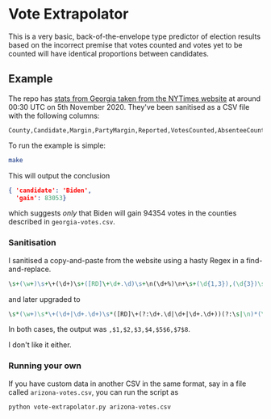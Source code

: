 # Vote Extrapolator

This is a very basic, back-of-the-envelope type predictor of election results
based on the incorrect premise that votes counted and votes yet to be counted will
have identical proportions between candidates.

## Example

The repo has [stats from Georgia taken from the NYTimes website](https://www.nytimes.com/interactive/2020/11/03/us/elections/results-georgia.html)
at around 00:30 UTC on 5th November 2020.
They've been sanitised as a CSV file with the following columns:

```csv
County,Candidate,Margin,PartyMargin,Reported,VotesCounted,AbsenteeCounted
```

To run the example is simple:

```sh
make
```

This will output the conclusion

```json
{ 'candidate': 'Biden',
  'gain': 83053}
```

which suggests _only_ that Biden will gain 94354 votes in the counties described in `georgia-votes.csv`.

### Sanitisation

I sanitised a copy-and-paste from the website using a hasty Regex in a find-and-replace.

```perl
\s+(\w+)\s+\+(\d+)\s+([RD]\+\d+.\d)\s+\n(\d+%)\n+\s+(\d{1,3}),(\d{3})\s+(\d{1,3}),(\d{3})
```

and later upgraded to

```perl
\s*(\w+)\s*\+(\d+|\d+.\d+)\s*([RD]\+(?:\d+.\d|\d+|\d+.\d+))(?:\s|\n)*(\d+%)(?:\n|\s)*(\d{1,3})?,?(\d{3})\s+(\d{1,3})?,?(\d{3})
```

In both cases, the output was `,$1,$2,$3,$4,$5$6,$7$8`.

I don't like it either.

### Running your own

If you have custom data in another CSV in the same format,
say in a file called `arizona-votes.csv`, you can run the script as

```sh
python vote-extrapolator.py arizona-votes.csv
```